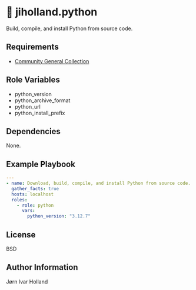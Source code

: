 🐍 jiholland.python
===================

Build, compile, and install Python from source code.

Requirements
------------

- [Community General Collection](https://galaxy.ansible.com/ui/repo/published/community/general)

Role Variables
--------------

- python_version
- python_archive_format
- python_url
- python_install_prefix

Dependencies
------------

None.

Example Playbook
----------------
```YAML
---
- name: Download, build, compile, and install Python from source code.
  gather_facts: true
  hosts: localhost
  roles:
    - role: python
      vars:
        python_version: "3.12.7"
```
License
-------

BSD

Author Information
------------------

Jørn Ivar Holland

